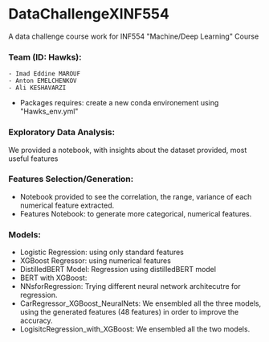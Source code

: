 # DataChallengeXINF554
A data challenge course work for INF554 "Machine/Deep Learning" Course

### Team (ID: Hawks):
    - Imad Eddine MAROUF
    - Anton EMELCHENKOV
    - Ali KESHAVARZI

- Packages requires: create a new conda environement using "Hawks_env.yml"

### Exploratory Data Analysis:
We provided a notebook, with insights about the dataset provided, most useful features 

### Features Selection/Generation:
- Notebook provided to see the correlation, the range, variance of each numerical feature extracted.
- Features Notebook: to generate more categorical, numerical features.

### Models:
- Logistic Regression: using only standard features
- XGBoost Regressor: using numerical features 
- DistilledBERT Model: Regression using distilledBERT model
- BERT with XGBoost: 
- NNsforRegression: Trying different neural network architecutre for regression.
- CarRegressor_XGBoost_NeuralNets: We ensembled all the three models, using the generated features (48 features) in order to improve the accuracy.
- LogisitcRegression_with_XGBoost: We ensembled all the two models.




